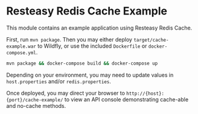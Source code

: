 # Resteasy Redis Cache Example

This module contains an example application using Resteasy Redis Cache.

First, run `mvn package`. Then you may either deploy `target/cache-example.war`
to Wildfly, or use the included `Dockerfile` or `docker-compose.yml`.


```sh
mvn package && docker-compose build && docker-compose up
```

Depending on your environment, you may need to update values in
`host.properties` and/or `redis.properties`.

Once deployed, you may direct your browser to `http://{host}:{port}/cache-example/`
to view an API console demonstrating cache-able and no-cache methods.
